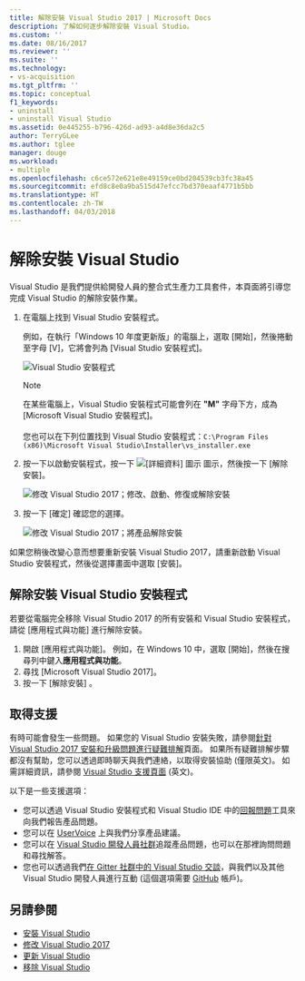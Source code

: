 ```yaml
---
title: 解除安裝 Visual Studio 2017 | Microsoft Docs
description: 了解如何逐步解除安裝 Visual Studio。
ms.custom: ''
ms.date: 08/16/2017
ms.reviewer: ''
ms.suite: ''
ms.technology:
- vs-acquisition
ms.tgt_pltfrm: ''
ms.topic: conceptual
f1_keywords:
- uninstall
- uninstall Visual Studio
ms.assetid: 0e445255-b796-426d-ad93-a4d8e36da2c5
author: TerryGLee
ms.author: tglee
manager: douge
ms.workload:
- multiple
ms.openlocfilehash: c6ce572e621e8e49159ce0bd204539cb3fc38a45
ms.sourcegitcommit: efd8c8e0a9ba515d47efcc7bd370eaaf4771b5bb
ms.translationtype: HT
ms.contentlocale: zh-TW
ms.lasthandoff: 04/03/2018
---
```

# <a name="uninstall-visual-studio"></a>解除安裝 Visual Studio
Visual Studio 是我們提供給開發人員的整合式生產力工具套件，本頁面將引導您完成 Visual Studio 的解除安裝作業。  

1.  在電腦上找到 Visual Studio 安裝程式。  

     例如，在執行「Windows 10 年度更新版」的電腦上，選取 [開始]，然後捲動至字母 [V]，它將會列為 [Visual Studio 安裝程式]。  

     ![Visual Studio 安裝程式](media/vs2017-locate-the-visual-studio-installer.PNG "找出 Microsoft Visual Studio 安裝程式")

     >[!NOTE]
     在某些電腦上，Visual Studio 安裝程式可能會列在 **"M"** 字母下方，成為 [Microsoft Visual Studio 安裝程式]。<br/><br/> 您也可以在下列位置找到 Visual Studio 安裝程式：`C:\Program Files (x86)\Microsoft Visual Studio\Installer\vs_installer.exe`

2.  按一下以啟動安裝程式，按一下 ![[詳細資料] 圖示](media/vs2017uninstall-UninstallIcon.png "選取 [選項] 圖示") 圖示，然後按一下 [解除安裝]。  

     ![修改 Visual Studio 2017；修改、啟動、修復或解除安裝](media/vs2017-uninstall.PNG "修復或解除安裝 Visual Studio 2017")  

3.  按一下 [確定] 確認您的選擇。

     ![修改 Visual Studio 2017；將產品解除安裝](media/vs2017-uninstall-confirm.PNG "確認將 Visual Studio 2017 解除安裝")  

如果您稍後改變心意而想要重新安裝 Visual Studio 2017，請重新啟動 Visual Studio 安裝程式，然後從選擇畫面中選取 [安裝]。

## <a name="uninstall-visual-studio-installer"></a>解除安裝 Visual Studio 安裝程式
若要從電腦完全移除 Visual Studio 2017 的所有安裝和 Visual Studio 安裝程式，請從 [應用程式與功能] 進行解除安裝。
1. 開啟 [應用程式與功能]。 例如，在 Windows 10 中，選取 [開始]，然後在搜尋列中鍵入**應用程式與功能**。  
2. 尋找 [Microsoft Visual Studio 2017]。  
3. 按一下 [解除安裝] 。  

## <a name="get-support"></a>取得支援
有時可能會發生一些問題。 如果您的 Visual Studio 安裝失敗，請參閱[針對 Visual Studio 2017 安裝和升級問題進行疑難排解](troubleshooting-installation-issues.md)頁面。 如果所有疑難排解步驟都沒有幫助，您可以透過即時聊天與我們連絡，以取得安裝協助 (僅限英文)。 如需詳細資訊，請參閱 [Visual Studio 支援頁面](https://www.visualstudio.com/vs/support/#talktous) \(英文\)。

以下是一些支援選項：
* 您可以透過 Visual Studio 安裝程式和 Visual Studio IDE 中的[回報問題](../ide/how-to-report-a-problem-with-visual-studio-2017.md)工具來向我們報告產品問題。
* 您可以在 [UserVoice](https://visualstudio.uservoice.com/forums/121579) 上與我們分享產品建議。
* 您可以在 [Visual Studio 開發人員社群](https://developercommunity.visualstudio.com/)追蹤產品問題，也可以在那裡詢問問題和尋找解答。
* 您也可以透過我們[在 Gitter 社群中的 Visual Studio 交談](https://gitter.im/Microsoft/VisualStudio)，與我們以及其他 Visual Studio 開發人員進行互動  (這個選項需要 [GitHub](https://github.com/) 帳戶)。

## <a name="see-also"></a>另請參閱
* [安裝 Visual Studio](install-visual-studio.md)
* [修改 Visual Studio 2017](modify-visual-studio.md)
* [更新 Visual Studio](update-visual-studio.md)
* [移除 Visual Studio](remove-visual-studio.md)
